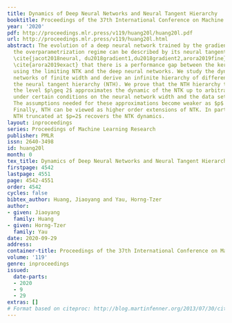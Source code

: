 ```yaml
---
title: Dynamics of Deep Neural Networks and Neural Tangent Hierarchy
booktitle: Proceedings of the 37th International Conference on Machine Learning
year: '2020'
pdf: http://proceedings.mlr.press/v119/huang20l/huang20l.pdf
url: http://proceedings.mlr.press/v119/huang20l.html
abstract: The evolution of a deep neural network trained by the gradient descent in
  the overparametrization regime can be described by its neural tangent kernel (NTK)
  \cite{jacot2018neural, du2018gradient1,du2018gradient2,arora2019fine}. It was observed
  \cite{arora2019exact} that there is a performance gap between the kernel regression
  using the limiting NTK and the deep neural networks. We study the dynamic of neural
  networks of finite width and derive an infinite hierarchy of differential equations,
  the neural tangent hierarchy (NTH). We prove that the NTH hierarchy truncated at
  the level $p\geq 2$ approximates the dynamic of the NTK up to arbitrary precision
  under certain conditions on the neural network width and the data set dimension.
  The assumptions needed for these approximations become weaker as $p$ increases.
  Finally, NTH can be viewed as higher order extensions of NTK. In particular, the
  NTH truncated at $p=2$ recovers the NTK dynamics.
layout: inproceedings
series: Proceedings of Machine Learning Research
publisher: PMLR
issn: 2640-3498
id: huang20l
month: 0
tex_title: Dynamics of Deep Neural Networks and Neural Tangent Hierarchy
firstpage: 4542
lastpage: 4551
page: 4542-4551
order: 4542
cycles: false
bibtex_author: Huang, Jiaoyang and Yau, Horng-Tzer
author:
- given: Jiaoyang
  family: Huang
- given: Horng-Tzer
  family: Yau
date: 2020-09-29
address: 
container-title: Proceedings of the 37th International Conference on Machine Learning
volume: '119'
genre: inproceedings
issued:
  date-parts:
  - 2020
  - 9
  - 29
extras: []
# Format based on citeproc: http://blog.martinfenner.org/2013/07/30/citeproc-yaml-for-bibliographies/
---
```

